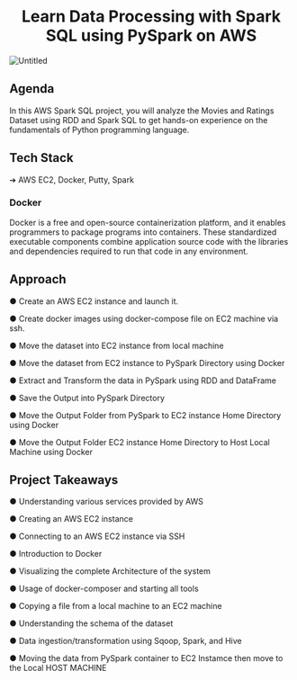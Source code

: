 **<h1 align="center">Learn Data Processing with Spark SQL using PySpark on AWS</h1>**

![Untitled](https://user-images.githubusercontent.com/107995802/180428326-8814cfea-2b0d-4372-b427-128edc46f780.png)

## Agenda
In this AWS Spark SQL project, you will analyze the Movies and Ratings Dataset using RDD and Spark SQL to get hands-on experience on the fundamentals of Python programming language.

## Tech Stack

➔ AWS EC2, Docker, Putty, Spark

### Docker
Docker is a free and open-source containerization platform, and it enables programmers
to package programs into containers. These standardized executable components
combine application source code with the libraries and dependencies required to run
that code in any environment.

## Approach
● Create an AWS EC2 instance and launch it.

● Create docker images using docker-compose file on EC2 machine via ssh.

● Move the dataset into EC2 instance from local machine

● Move the dataset from EC2 instance to PySpark Directory using Docker

● Extract and Transform the data in PySpark using RDD and DataFrame

● Save the Output into PySpark Directory

● Move the Output Folder from PySpark to EC2 instance Home Directory using Docker

● Move the Output Folder EC2 instance Home Directory to Host Local Machine using Docker

## Project Takeaways
● Understanding various services provided by AWS

● Creating an AWS EC2 instance

● Connecting to an AWS EC2 instance via SSH

● Introduction to Docker

● Visualizing the complete Architecture of the system

● Usage of docker-composer and starting all tools

● Copying a file from a local machine to an EC2 machine

● Understanding the schema of the dataset

● Data ingestion/transformation using Sqoop, Spark, and Hive

● Moving the data from PySpark container to EC2 Instamce then move to the Local HOST MACHINE 
